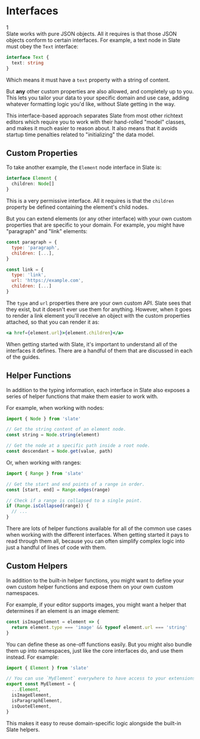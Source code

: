 # Interfaces
1\
Slate works with pure JSON objects. All it requires is that those JSON objects conform to certain interfaces. For example, a text node in Slate must obey the `Text` interface:

```typescript
interface Text {
  text: string
}
```

Which means it must have a `text` property with a string of content.

But **any** other custom properties are also allowed, and completely up to you. This lets you tailor your data to your specific domain and use case, adding whatever formatting logic you'd like, without Slate getting in the way.

This interface-based approach separates Slate from most other richtext editors which require you to work with their hand-rolled "model" classes, and makes it much easier to reason about. It also means that it avoids startup time penalties related to "initializing" the data model.

## Custom Properties

To take another example, the `Element` node interface in Slate is:

```typescript
interface Element {
  children: Node[]
}
```

This is a very permissive interface. All it requires is that the `children` property be defined containing the element's child nodes.

But you can extend elements \(or any other interface\) with your own custom properties that are specific to your domain. For example, you might have "paragraph" and "link" elements:

```javascript
const paragraph = {
  type: 'paragraph',
  children: [...],
}

const link = {
  type: 'link',
  url: 'https://example.com',
  children: [...]
}
```

The `type` and `url` properties there are your own custom API. Slate sees that they exist, but it doesn't ever use them for anything. However, when it goes to render a link element you'll receive an object with the custom properties attached, so that you can render it as:

```jsx
<a href={element.url}>{element.children}</a>
```

When getting started with Slate, it's important to understand all of the interfaces it defines. There are a handful of them that are discussed in each of the guides.

## Helper Functions

In addition to the typing information, each interface in Slate also exposes a series of helper functions that make them easier to work with.

For example, when working with nodes:

```javascript
import { Node } from 'slate'

// Get the string content of an element node.
const string = Node.string(element)

// Get the node at a specific path inside a root node.
const descendant = Node.get(value, path)
```

Or, when working with ranges:

```javascript
import { Range } from 'slate'

// Get the start and end points of a range in order.
const [start, end] = Range.edges(range)

// Check if a range is collapsed to a single point.
if (Range.isCollapsed(range)) {
  // ...
}
```

There are lots of helper functions available for all of the common use cases when working with the different interfaces. When getting started it pays to read through them all, because you can often simplify complex logic into just a handful of lines of code with them.

## Custom Helpers

In addition to the built-in helper functions, you might want to define your own custom helper functions and expose them on your own custom namespaces.

For example, if your editor supports images, you might want a helper that determines if an element is an image element:

```javascript
const isImageElement = element => {
  return element.type === 'image' && typeof element.url === 'string'
}
```

You can define these as one-off functions easily. But you might also bundle them up into namespaces, just like the core interfaces do, and use them instead. For example:

```javascript
import { Element } from 'slate'

// You can use `MyElement` everywhere to have access to your extensions.
export const MyElement = {
  ...Element,
  isImageElement,
  isParagraphElement,
  isQuoteElement,
}
```

This makes it easy to reuse domain-specific logic alongside the built-in Slate helpers.
